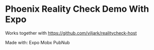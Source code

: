 # Phoenix Reality Check Demo With Expo

Works together with https://github.com/viljark/realitycheck-host

Made with:
Expo
Mobx
PubNub

